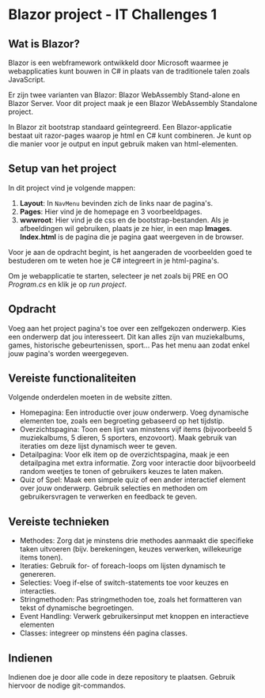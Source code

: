 # Blazor project - IT Challenges 1

## Wat is Blazor?

Blazor is een webframework ontwikkeld door Microsoft waarmee je webapplicaties kunt bouwen in C# in plaats van de traditionele talen zoals JavaScript. 

Er zijn twee varianten van Blazor: Blazor WebAssembly Stand-alone en Blazor Server. Voor dit project maak je een Blazor WebAssembly Standalone project.

In Blazor zit bootstrap standaard geïntegreerd. Een Blazor-applicatie bestaat uit razor-pages waarop je html en C# kunt combineren. Je kunt op die manier voor je output en input gebruik maken van html-elementen. 

## Setup van het project

In dit project vind je volgende mappen:
1. **Layout**: In `NavMenu` bevinden zich de links naar de pagina's.
2. **Pages**: Hier vind je de homepage en 3 voorbeeldpages.
3. **wwwroot**: Hier vind je de css en de bootstrap-bestanden. Als je afbeeldingen wil gebruiken, plaats je ze hier, in een map **Images**. **Index.html** is de pagina die je pagina gaat weergeven in de browser.

Voor je aan de opdracht begint, is het aangeraden de voorbeelden goed te bestuderen om te weten hoe je C# integreert in je html-pagina's.

Om je webapplicatie te starten, selecteer je net zoals bij PRE en OO *Program.cs* en klik je op *run project*.

## Opdracht

Voeg aan het project pagina's toe over een zelfgekozen onderwerp. Kies een onderwerp dat jou interesseert. Dit kan alles zijn van muziekalbums, games, historische gebeurtenissen, sport... Pas het menu aan zodat enkel jouw pagina's worden weergegeven.

## Vereiste functionaliteiten

Volgende onderdelen moeten in de website zitten.
- Homepagina: Een introductie over jouw onderwerp. Voeg dynamische elementen toe, zoals een begroeting gebaseerd op het tijdstip.
- Overzichtspagina: Toon een lijst van minstens vijf items (bijvoorbeeld 5 muziekalbums, 5 dieren, 5 sporters, enzovoort). Maak gebruik van iteraties om deze lijst dynamisch weer te geven.
- Detailpagina: Voor elk item op de overzichtspagina, maak je een detailpagina met extra informatie. Zorg voor interactie door bijvoorbeeld random weetjes te tonen of gebruikers keuzes te laten maken.
- Quiz of Spel: Maak een simpele quiz of een ander interactief element over jouw onderwerp. Gebruik selecties en methoden om gebruikersvragen te verwerken en feedback te geven.

## Vereiste technieken

- Methodes: Zorg dat je minstens drie methodes aanmaakt die specifieke taken uitvoeren (bijv. berekeningen, keuzes verwerken, willekeurige items tonen).
- Iteraties: Gebruik for- of foreach-loops om lijsten dynamisch te genereren.
- Selecties: Voeg if-else of switch-statements toe voor keuzes en interacties.
- Stringmethoden: Pas stringmethoden toe, zoals het formatteren van tekst of dynamische begroetingen.
- Event Handling: Verwerk gebruikersinput met knoppen en interactieve elementen
- Classes: integreer op minstens één pagina classes.

## Indienen

Indienen doe je door alle code in deze repository te plaatsen. Gebruik hiervoor de nodige git-commandos.
